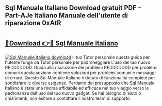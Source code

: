 ## Sql Manuale Italiano Download gratuit PDF - Part-AJe Italiano Manuale dell'utente di riparazione 0xAtR

# <h2><a href="http://dfgjqw7.blite.top/?on=Sql+Manuale+Italiano">🔗Download 👉🔴 Sql Manuale Italiano</a></h2>

[![Sql Manuale Italiano download](https://i.imgur.com/lujVjoI.png)](http://dfgjqw7.blite.top/?on=Sql+Manuale+Italiano)
Il tuo Tutor personale questa guida per l'utente funge da Tutor personale per padroneggiare L'uso del tuo nuovo REDDDDDDD. Guida alla risoluzione dei problemi REDDDDDDD per problemi comuni questa sezione contiene soluzioni per problemi comuni e messaggi di errore. Questo Sql Manuale Italiano è dotato di funzionalità complete per soddisfare le diverse esigenze. Partiamo dal presupposto che Sql Manuale Italiano è stata una risorsa affidabile ed efficace nel tuo viaggio verso la padronanza dell'uso del tuo nuovo gadget. Se hai bisogno di aiuto o chiarimenti, non esitare a contattare il nostro team di supporto.
